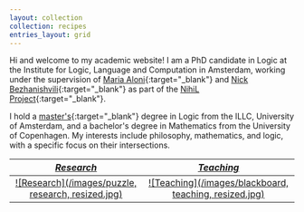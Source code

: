 ```yaml
---
layout: collection
collection: recipes
entries_layout: grid
---
```


Hi and welcome to my academic website! I am a PhD candidate in Logic at the Institute for Logic, Language and Computation in Amsterdam, working under the supervision of [Maria Aloni](https://www.marialoni.org/){:target="_blank"} and [Nick Bezhanishvili](https://staff.fnwi.uva.nl/n.bezhanishvili/){:target="_blank"} as part of the [NihiL Project](https://projects.illc.uva.nl/nihil/){:target="_blank"}.

I hold a [master's](https://eprints.illc.uva.nl/id/eprint/2226/){:target="_blank"} degree in Logic from the ILLC, University of Amsterdam, and a bachelor's degree in Mathematics from the University of Copenhagen. 
My interests include philosophy, mathematics, and logic, with a specific focus on their intersections. <!-- Currently, I am particularly interested in understanding how logics relate. -->

| [*Research*](https://knudstorp.github.io/research/)| [*Teaching*](https://knudstorp.github.io/teaching/) |
| :---: | :---: |
| [![Research](/images/puzzle, research, resized.jpg)](https://knudstorp.github.io/research/) | [![Teaching](/images/blackboard, teaching, resized.jpg)](https://knudstorp.github.io/teaching/) |
